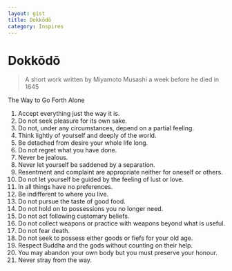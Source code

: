 ```yaml
---
layout: gist
title: Dokkōdō
category: Inspires
---
```


# Dokkōdō

> A short work written by Miyamoto Musashi a week before he died in 1645

The Way to Go Forth Alone
1. Accept everything just the way it is.
2. Do not seek pleasure for its own sake.
3. Do not, under any circumstances, depend on a partial feeling.
4. Think lightly of yourself and deeply of the world.
5. Be detached from desire your whole life long.
6. Do not regret what you have done.
7. Never be jealous.
8. Never let yourself be saddened by a separation.
9. Resentment and complaint are appropriate neither for oneself or others.
10. Do not let yourself be guided by the feeling of lust or love.
11. In all things have no preferences.
12. Be indifferent to where you live.
13. Do not pursue the taste of good food.
14. Do not hold on to possessions you no longer need.
15. Do not act following customary beliefs.
16. Do not collect weapons or practice with weapons beyond what is useful.
17. Do not fear death.
18. Do not seek to possess either goods or fiefs for your old age.
19. Respect Buddha and the gods without counting on their help.
20. You may abandon your own body but you must preserve your honour.
21. Never stray from the way.